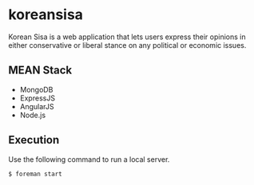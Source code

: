 koreansisa
==========

Korean Sisa is a web application that lets users express their opinions in either conservative or liberal stance on any political or economic issues.

## MEAN Stack
  - MongoDB
  - ExpressJS
  - AngularJS
  - Node.js
  
## Execution

Use the following command to run a local server.

```
$ foreman start
```
